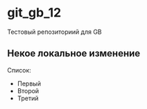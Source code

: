 # git_gb_12
Тестовый репозиториий для GB

## Некое локальное изменение

Список:

* Первый
* Второй
* Третий
